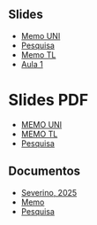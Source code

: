 
<!-- - [Estatística Aplicada I](https://shorturl.at/25nBH) 11/03/2025 (PPT)
- [Estatística Aplicada I](https://github.com/magnotairone/slides/blob/main/Apresenta%C3%A7%C3%A3o%20IME%20USP.pdf) (PDF)
-->

## Slides
- [Memo UNI](https://insper-my.sharepoint.com/:p:/g/personal/magnotfs_insper_edu_br/EYV7dti2zXhMuFrVZFZRPUcBR5eGZ0DIJXOrkeGvZFYDmA?e=LPFSh3)
- [Pesquisa](https://rpubs.com/magnotfs/projeto_pesquisa)
- [Memo TL](https://insper-my.sharepoint.com/:p:/g/personal/magnotfs_insper_edu_br/EUUna1zHD1NPu79mix9Hf9sBUWgB1J6WpaYCKwBJer0geQ?e=ALpM8U)
- [Aula 1](https://rpubs.com/magnotfs/aula1)

# Slides PDF
- [MEMO UNI](https://github.com/magnotairone/material/blob/main/memorial%202.pdf)
- [MEMO TL](https://github.com/magnotairone/material/blob/main/Memorial%20PPT.pdf)
- [Pesquisa](https://github.com/magnotairone/material/blob/main/Projeto%20de%20Pesquisa_PDF.pdf)

## Documentos
- [Severino, 2025](https://github.com/magnotairone/material/blob/main/Severino25_SPA.pdf)
- [Memo](https://github.com/magnotairone/material/blob/main/memorial.pdf)
- [Pesquisa](https://github.com/magnotairone/material/blob/main/projeto_pesquisa.pdf)
